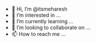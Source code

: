- 👋 Hi, I’m @itsmeharesh
- 👀 I’m interested in ...
- 🌱 I’m currently learning ...
- 💞️ I’m looking to collaborate on ...
- 📫 How to reach me ...

<!---
itsmeharesh/itsmeharesh is a ✨ special ✨ repository because its `README.md` (this file) appears on your GitHub profile.
You can click the Preview link to take a look at your changes.
--->
